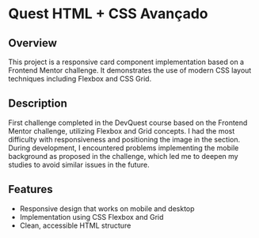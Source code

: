 # Quest HTML + CSS Avançado

## Overview
This project is a responsive card component implementation based on a Frontend Mentor challenge. It demonstrates the use of modern CSS layout techniques including Flexbox and CSS Grid.

## Description
First challenge completed in the DevQuest course based on the Frontend Mentor challenge, utilizing Flexbox and Grid concepts. I had the most difficulty with responsiveness and positioning the image in the section. During development, I encountered problems implementing the mobile background as proposed in the challenge, which led me to deepen my studies to avoid similar issues in the future.

## Features
- Responsive design that works on mobile and desktop
- Implementation using CSS Flexbox and Grid
- Clean, accessible HTML structure
